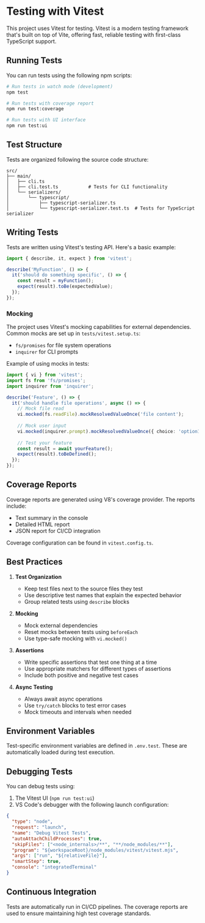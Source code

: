 # Testing with Vitest

This project uses Vitest for testing. Vitest is a modern testing framework that's built on top of Vite, offering fast, reliable testing with first-class TypeScript support.

## Running Tests

You can run tests using the following npm scripts:

```bash
# Run tests in watch mode (development)
npm test

# Run tests with coverage report
npm run test:coverage

# Run tests with UI interface
npm run test:ui
```

## Test Structure

Tests are organized following the source code structure:

```
src/
├── main/
│   ├── cli.ts
│   ├── cli.test.ts           # Tests for CLI functionality
│   └── serializers/
│       └── typescript/
│           ├── typescript-serializer.ts
│           └── typescript-serializer.test.ts  # Tests for TypeScript serializer
```

## Writing Tests

Tests are written using Vitest's testing API. Here's a basic example:

```typescript
import { describe, it, expect } from 'vitest';

describe('MyFunction', () => {
  it('should do something specific', () => {
    const result = myFunction();
    expect(result).toBe(expectedValue);
  });
});
```

### Mocking

The project uses Vitest's mocking capabilities for external dependencies. Common mocks are set up in `tests/vitest.setup.ts`:

- `fs/promises` for file system operations
- `inquirer` for CLI prompts

Example of using mocks in tests:

```typescript
import { vi } from 'vitest';
import fs from 'fs/promises';
import inquirer from 'inquirer';

describe('Feature', () => {
  it('should handle file operations', async () => {
    // Mock file read
    vi.mocked(fs.readFile).mockResolvedValueOnce('file content');
    
    // Mock user input
    vi.mocked(inquirer.prompt).mockResolvedValueOnce({ choice: 'option1' });
    
    // Test your feature
    const result = await yourFeature();
    expect(result).toBeDefined();
  });
});
```

## Coverage Reports

Coverage reports are generated using V8's coverage provider. The reports include:
- Text summary in the console
- Detailed HTML report
- JSON report for CI/CD integration

Coverage configuration can be found in `vitest.config.ts`.

## Best Practices

1. **Test Organization**
   - Keep test files next to the source files they test
   - Use descriptive test names that explain the expected behavior
   - Group related tests using `describe` blocks

2. **Mocking**
   - Mock external dependencies
   - Reset mocks between tests using `beforeEach`
   - Use type-safe mocking with `vi.mocked()`

3. **Assertions**
   - Write specific assertions that test one thing at a time
   - Use appropriate matchers for different types of assertions
   - Include both positive and negative test cases

4. **Async Testing**
   - Always await async operations
   - Use `try/catch` blocks to test error cases
   - Mock timeouts and intervals when needed

## Environment Variables

Test-specific environment variables are defined in `.env.test`. These are automatically loaded during test execution.

## Debugging Tests

You can debug tests using:
1. The Vitest UI (`npm run test:ui`)
2. VS Code's debugger with the following launch configuration:

```json
{
  "type": "node",
  "request": "launch",
  "name": "Debug Vitest Tests",
  "autoAttachChildProcesses": true,
  "skipFiles": ["<node_internals>/**", "**/node_modules/**"],
  "program": "${workspaceRoot}/node_modules/vitest/vitest.mjs",
  "args": ["run", "${relativeFile}"],
  "smartStep": true,
  "console": "integratedTerminal"
}
```

## Continuous Integration

Tests are automatically run in CI/CD pipelines. The coverage reports are used to ensure maintaining high test coverage standards.
